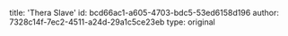 title: 'Thera Slave'
id: bcd66ac1-a605-4703-bdc5-53ed6158d196
author: 7328c14f-7ec2-4511-a24d-29a1c5ce23eb
type: original
